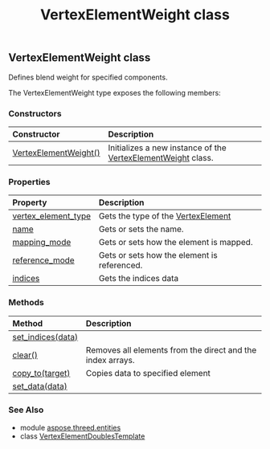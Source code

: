 ﻿---
title: VertexElementWeight class
second_title: Aspose.3D for Python via .NET API References
description: 
type: docs
weight: 580
url: /python-net/aspose.threed.entities/vertexelementweight/
is_root: false
---

## VertexElementWeight class

Defines blend weight for specified components.



The VertexElementWeight type exposes the following members:

### Constructors
| Constructor | Description |
| :- | :- |
| [VertexElementWeight()](/3d/python-net/aspose.threed.entities/vertexelementweight/__init__/#) | Initializes a new instance of the [VertexElementWeight](/3d/python-net/aspose.threed.entities/vertexelementweight) class. |


### Properties
| Property | Description |
| :- | :- |
| [vertex_element_type](/3d/python-net/aspose.threed.entities/vertexelementweight/vertex_element_type) | Gets the type of the [VertexElement](/3d/python-net/aspose.threed.entities/vertexelement) |
| [name](/3d/python-net/aspose.threed.entities/vertexelementweight/name) | Gets or sets the name. |
| [mapping_mode](/3d/python-net/aspose.threed.entities/vertexelementweight/mapping_mode) | Gets or sets how the element is mapped. |
| [reference_mode](/3d/python-net/aspose.threed.entities/vertexelementweight/reference_mode) | Gets or sets how the element is referenced. |
| [indices](/3d/python-net/aspose.threed.entities/vertexelementweight/indices) | Gets the indices data |


### Methods
| Method | Description |
| :- | :- |
| [set_indices(data)](/3d/python-net/aspose.threed.entities/vertexelementweight/set_indices/#int[]) |  |
| [clear()](/3d/python-net/aspose.threed.entities/vertexelementweight/clear/#) | Removes all elements from the direct and the index arrays. |
| [copy_to(target)](/3d/python-net/aspose.threed.entities/vertexelementweight/copy_to/#VertexElementDoublesTemplate) | Copies data to specified element |
| [set_data(data)](/3d/python-net/aspose.threed.entities/vertexelementweight/set_data/#double[]) |  |


### See Also

* module [aspose.threed.entities](../)
* class [VertexElementDoublesTemplate](/3d/python-net/aspose.threed.entities/vertexelementdoublestemplate)
